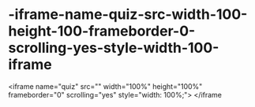# -iframe-name-quiz-src-width-100-height-100-frameborder-0-scrolling-yes-style-width-100-iframe
&lt;iframe name="quiz" src="" width="100%" height="100%" frameborder="0" scrolling="yes" style="width: 100%;"> &lt;/iframe
